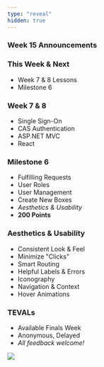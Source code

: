 ```yaml
---
type: "reveal"
hidden: true
---
```


<section>
	<h3>Week 15 Announcements</h3>
</section>
<section>
	<h3>This Week & Next</h3>
	<ul>
		<li>Week 7 & 8 Lessons</li>
		<li>Milestone 6</li>
	</ul>
</section>
<section>
	<h3>Week 7 & 8</h3>
	<ul>
		<li>Single Sign-On</li>
		<li>CAS Authentication</li>
		<li>ASP.NET MVC</li>
		<li>React</li>
	</ul>
</section>
<section>
	<h3>Milestone 6</h3>
	<ul>
		<li>Fulfilling Requests</li>
		<li>User Roles</li>
		<li>User Management</li>
		<li>Create New Boxes</li>
		<li><i>Aesthetics & Usability</i></li>
		<li><b>200 Points</b></li>
	</ul>
</section>
<section>
	<h3>Aesthetics & Usability</h3>
	<ul>
		<li>Consistent Look & Feel</li>
		<li>Minimize "Clicks"</li>
		<li>Smart Routing</li>
		<li>Helpful Labels & Errors</li>
		<li>Iconography</li>
		<li>Navigation & Context</li>
		<li>Hover Animations</li>
	</ul>
</section>
<section>
	<h3>TEVALs</h3>
	<ul>
		<li>Available Finals Week</li>
		<li>Anonymous, Delayed</li>
		<li><i>All feedback welcome!</i></li>
	</ul>
</section>
<section>
  <img class="stretch" src="https://media.giphy.com/media/UIMAFTRUcf6V71BGsd/giphy.gif">
</section>
